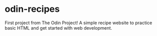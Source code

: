 # odin-recipes
First project from The Odin Project! A simple recipe website to practice basic HTML and get started with web development.
